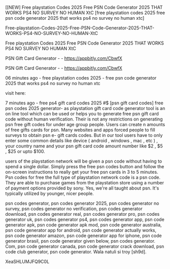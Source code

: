 [[NEW] Free playstation Codes 2025 Free PSN Code Generator 2025 THAT WORKS PS4 NO SURVEY NO HUMAN XtC [free playstation codes 2025 free psn code generator 2025 that works ps4 no survey no human xtc]

Free-playstation-Codes-2025-Free-PSN-Code-Generator-2025-THAT-WORKS-PS4-NO-SURVEY-NO-HUMAN-XtC

Free playstation Codes 2025 Free PSN Code Generator 2025 THAT WORKS PS4 NO SURVEY NO HUMAN XtC

PSN Gift Card Generator - - https://appbitly.com/CbwfX


PSN Gift Card Generator - - https://appbitly.com/CbwfX


06 minutes ago - free playstation codes 2025 - free psn code generator 2025 that works ps4 no survey no human xtc

visit here:

7 minutes ago - free ps4 gift card codes 2025 #$ [psn gift card codes] free psn codes 2025 generator- as playstation gift card code generator tool is an on line tool which can be used or helps you to generate free psn gift card code without human verification. Their is not any restrictions on generating psn free gift codes for under age group people. Users can create n amounts of free gifts cards for psn. Many websites and apps forced people to fill surveys to obtain psn e- gift cards codes. But in our tool users have to only enter some common details like  device ( android , windows , mac , etc ) , your country name and your psn gift card code amount number like  $2 , $5 , $25 or upto $100.

users of the playstation network will be given a psn code without having to spend a single dollar. Simply press the free psn codes button and follow the on-screen instructions to really get your free psn cards in 3 to 5 minutes. Psn codes for free the full type of playstation network code is a psn code. They are able to purchase games from the playstation store using a number of payment options provided by sony. Yes, we're all taught about psn. It's typically utilized by younger, nicer people.

psn codes generator, psn codes generator 2025, psn codes generator no survey, psn codes generator no verification, psn codes generator download, psn codes generator real, psn codes generator pro, psn codes generator uk, psn codes generator ps4, psn codes generator app, psn code generator apk, psn code generator apk mod, psn code generator australia, psn code generator app for android, psn code generator actually works, psn code generator amazon, psn code generator app for iphone, psn code generator brasil, psn code generator given below, psn codes generator. Com, psn code generator canada, psn code generator crack download, psn code club generator, psn code generator. Wala natuli si troy [sh9d].

XeaSHLUMJFQ9C0L


